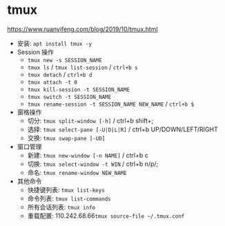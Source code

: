 # tmux

https://www.ruanyifeng.com/blog/2019/10/tmux.html

- 安装: `apt install tmux -y`
- Session 操作
    - `tmux new -s SESSION_NAME`
    - `tmux ls` / `tmux list-session` / `ctrl+b s`
    - `tmux detach` / `ctrl+b d`
    - `tmux attach -t 0`
    - `tmux kill-session -t SESSION_NAME`
    - `tmux switch -t SESSION_NAME`
    - `tmux rename-session -t SESSION_NAME NEW_NAME` / `ctrl+b $`
- 窗格操作
    - 切分: `tmux split-window [-h]` / ctrl+b shift+;
    - 选择: `tmux select-pane [-U|D|L|R]` / ctrl+b UP/DOWN/LEFT/RIGHT
    - 交换: `tmux swap-pane [-UD]`
- 窗口管理
    - 新建: `tmux new-window [-n NAME]` / ctrl+b c
    - 切换: `tmux select-window -t WIN` /  ctrl+b n/p/;
    - 命名: `tmux rename-window NEW_NAME`
- 其他命令
    - 快捷键列表: `tmux list-keys`
    - 命令列表: `tmux list-commands`
    - 所有会话列表: `tmux info`
    - 重载配置: 110.242.68.66`tmux source-file ~/.tmux.conf`
